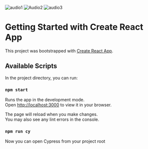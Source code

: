 ![audio1](https://user-images.githubusercontent.com/83433917/171543125-8dd0e806-c77e-4f64-81c5-4a8b89d3a330.JPG)
![Audio2](https://user-images.githubusercontent.com/83433917/171543126-7bbbb0bb-7760-4fa2-bae7-b488a404837d.JPG)
![audio3](https://user-images.githubusercontent.com/83433917/171543124-af53c8da-7ac3-4596-b66a-c13496b658ad.JPG)



# Getting Started with Create React App

This project was bootstrapped with [Create React App](https://github.com/facebook/create-react-app).

## Available Scripts

In the project directory, you can run:

### `npm start`

Runs the app in the development mode.\
Open [http://localhost:3000](http://localhost:3000) to view it in your browser.

The page will reload when you make changes.\
You may also see any lint errors in the console.

### `npm run cy`


Now you can open Cypress from your project root 
